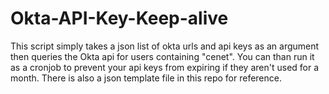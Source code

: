 # Okta-API-Key-Keep-alive

This script simply takes a json list of okta urls and api keys as an argument then queries the Okta api for users containing "cenet". You can than run it as a cronjob to prevent your api keys from expiring if they aren't used for a month. There is also a json template file in this repo for reference.

